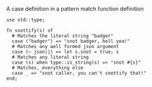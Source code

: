 
A case definition in a pattern match function definition

```tremor
use std::type;

fn snottify(s) of
  # Matches the literal string "badger"
  case ("badger") => "snot badger, hell yea!"
  # Matches any well formed json argument
  case (~ json||) => let s.snot = true; s
  # Matches any literal string
  case (s) when type::is_string(s) => "snot #{s}"
  # Matches, everything else
  case _ => "snot caller, you can't snottify that!"
end;
```

